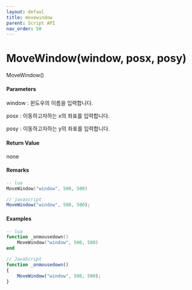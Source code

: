 ```yaml
---
layout: defaul
title: movewindow
parent: Script API
nav_order: 50
---
```

# MoveWindow\(window, posx, posy\)

MoveWindow\(\)

#### Parameters

window : 윈도우의 이름을 입력합니다. 

posx : 이동하고자하는 x의 좌표를 입력합니다.

posy : 이동하고자하는 y의 좌표를 입력합니다.

#### Return Value

none

#### Remarks



```lua
-- lua
MoveWindow("window", 500, 500)
```

```js
// javascript
MoveWindow("window", 500, 500);
```

#### 

#### Examples

```lua
-- lua
function _onmousedown()
    MoveWindow("window", 500, 500)
end
```

```js
// JavaScript
function _onmousedown()
{    
    MoveWindow("window", 500, 500);
}
```



